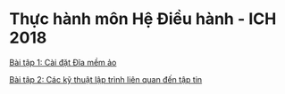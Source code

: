 # Thực hành môn Hệ Điều hành - ICH 2018

[Bài tập 1: Cài đặt Đĩa mềm ảo](https://github.com/khanha2/os-ich-2018/blob/master/ex-1.md)

[Bài tập 2: Các kỹ thuật lập trình liên quan đến tập tin](https://github.com/khanha2/os-ich-2018/blob/master/ex-2.md)